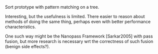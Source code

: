 Sort prototype with pattern matching on a tree.

Interesting, but the usefulness is limited. There easier to reason about methods
of doing the same thing, perhaps even with better performance characteristics.

One such way might be the Nanopass Framework [Sarkar2005] with pass fusion, but more research is
necessary wrt the correctness of such fusion (benign side effects?).
